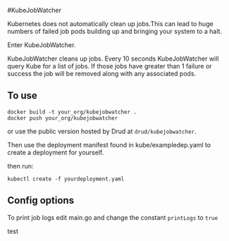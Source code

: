 #KubeJobWatcher

Kubernetes does not automatically clean up jobs.This can lead to huge numbers of failed job pods building up and bringing your system to a halt.

Enter KubeJobWatcher.

KubeJobWatcher cleans up jobs. Every 10 seconds KubeJobWatcher will query Kube for a list of jobs. If those jobs have greater than 1 failure or success the job will be removed along with any associated pods.

## To use

```
docker build -t your_org/kubejobwatcher .
docker push your_org/kubejobwatcher
```

or use the public version hosted by Drud at `drud/kubejobwatcher`.

Then use the deployment manifest found in kube/exampledep.yaml to create a deployment for yourself.

then run:

```
kubectl create -f yourdeployment.yaml
```

## Config options

To print job logs edit main.go and change the constant `printLogs` to `true`

test
